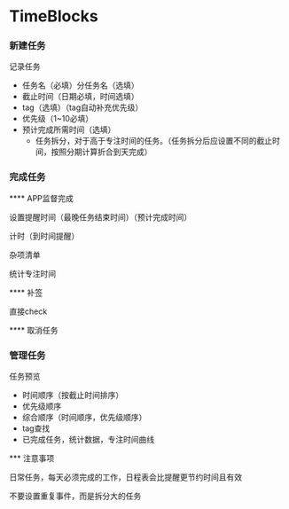 # TimeBlocks

### 新建任务

记录任务

* 任务名（必填）分任务名（选填）
* 截止时间（日期必填，时间选填）
* tag（选填）（tag自动补充优先级）
* 优先级（1~10必填）
* 预计完成所需时间（选填）
  * 任务拆分，对于高于专注时间的任务。（任务拆分后应设置不同的截止时间，按照分期计算折合到天完成）

### 完成任务

**** APP监督完成 

设置提醒时间（最晚任务结束时间）（预计完成时间）

计时（到时间提醒）

杂项清单

统计专注时间

**** 补签

直接check

**** 取消任务

### 管理任务

任务预览

* 时间顺序（按截止时间排序）
* 优先级顺序
* 综合顺序（时间顺序，优先级顺序）
* tag查找
* 已完成任务，统计数据，专注时间曲线

*** 注意事项

日常任务，每天必须完成的工作，日程表会比提醒更节约时间且有效

不要设置重复事件，而是拆分大的任务
